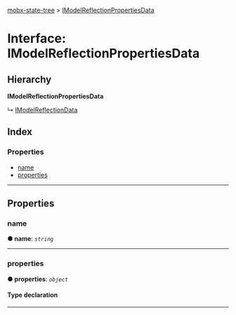 [mobx-state-tree](../README.md) > [IModelReflectionPropertiesData](../interfaces/imodelreflectionpropertiesdata.md)

# Interface: IModelReflectionPropertiesData

## Hierarchy

**IModelReflectionPropertiesData**

↳  [IModelReflectionData](imodelreflectiondata.md)

## Index

### Properties

* [name](imodelreflectionpropertiesdata.md#name)
* [properties](imodelreflectionpropertiesdata.md#properties)

---

## Properties

<a id="name"></a>

###  name

**● name**: *`string`*

___
<a id="properties"></a>

###  properties

**● properties**: *`object`*

#### Type declaration

[K: `string`]: [IAnyType](ianytype.md)

___

